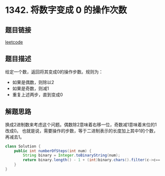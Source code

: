 # 1342. 将数字变成 0 的操作次数

## 题目链接

[leetcode](https://leetcode-cn.com/problems/number-of-steps-to-reduce-a-number-to-zero/)

## 题目描述

给定一个数，返回将其变成0的操作步数。规则为：

+ 如果是偶数，则除以2
+ 如果是奇数，则减1
+ 重复上述两步，直到变成0

## 解题思路

换成2进制数来考虑这个问题。偶数除2意味着右移一位，奇数减1意味着末位的1改成0。
也就是说，需要操作的步数，等于二进制表示的长度加上其中1的个数，再减去1。

```java
class Solution {
    public int numberOfSteps(int num) {
        String binary = Integer.toBinaryString(num);
        return binary.length() - 1 + (int)binary.chars().filter(c->c=='1').count();
    }
}
```

